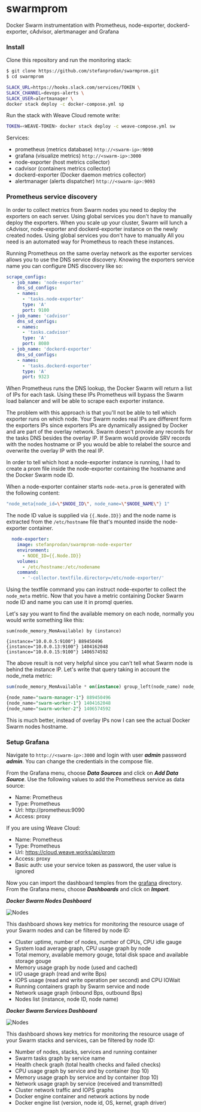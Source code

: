 # swarmprom

Docker Swarm instrumentation with 
Prometheus, node-exporter, dockerd-exporter, cAdvisor, alertmanager and Grafana

### Install

Clone this repository and run the monitoring stack:

```bash
$ git clone https://github.com/stefanprodan/swarmprom.git
$ cd swarmprom

SLACK_URL=https://hooks.slack.com/services/TOKEN \
SLACK_CHANNEL=devops-alerts \
SLACK_USER=alertmanager \
docker stack deploy -c docker-compose.yml sp
```

Run the stack with Weave Cloud remote write:

```bash
TOKEN=<WEAVE-TOKEN> docker stack deploy -c weave-compose.yml sw
``` 

Services:

* prometheus (metrics database) `http://<swarm-ip>:9090`
* grafana (visualize metrics) `http://<swarm-ip>:3000`
* node-exporter (host metrics collector)
* cadvisor (containers metrics collector)
* dockerd-exporter (Docker daemon metrics collector)
* alertmanager (alerts dispatcher) `http://<swarm-ip>:9093`

### Prometheus service discovery 

In order to collect metrics from Swarm nodes you need to deploy the exporters on each server. 
Using global services you don't have to manually deploy the exporters. When you scale up your 
cluster, Swarm will lunch a cAdvisor, node-exporter and dockerd-exporter instance on the newly created nodes. Using global services you don't have to manually 
All you need is an automated way for Prometheus to reach these instances.

Running Prometheus on the same overlay network as the exporter services allows you to use the DNS service 
discovery. Knowing the exporters service name you can configure DNS discovery like so:

```yaml
scrape_configs:
  - job_name: 'node-exporter'
    dns_sd_configs:
    - names:
      - 'tasks.node-exporter'
      type: 'A'
      port: 9100
  - job_name: 'cadvisor'
    dns_sd_configs:
    - names:
      - 'tasks.cadvisor'
      type: 'A'
      port: 8080
  - job_name: 'dockerd-exporter'
    dns_sd_configs:
    - names:
      - 'tasks.dockerd-exporter'
      type: 'A'
      port: 9323
``` 

When Prometheus runs the DNS lookup, the Docker Swarm will return a list of IPs for each task. 
Using these IPs Prometheus will bypass the Swarm load balancer and will be able to scrape each exporter 
instance. 

The problem with this approach is that you'll not be able to tell which exporter runs on which node. 
Your Swarm nodes real IPs are different form the exporters IPs since exporters IPs are dynamically 
assigned by Docker and are part of the overlay network. 
Swarm doesn't provide any records for the tasks DNS besides the overlay IP. 
If Swarm would provide SRV records with the nodes hostname or IP you would be able to relabel the source 
and overwrite the overlay IP with the real IP. 

In order to tell which host a node-exporter instance is running, I had to create a prom file inside 
the node-exporter containing the hostname and the Docker Swarm node ID. 

When a node-exporter container starts `node-meta.prom` is generated with the following content:

```bash
"node_meta{node_id=\"$NODE_ID\", node_name=\"$NODE_NAME\"} 1"
```

The node ID value is supplied via `{{.Node.ID}}` and the node name is extracted from the `/etc/hostname` 
file that's mounted inside the node-exporter container.

```yaml
  node-exporter:
    image: stefanprodan/swarmprom-node-exporter
    environment:
      - NODE_ID={{.Node.ID}}
    volumes:
      - /etc/hostname:/etc/nodename
    command:
      - '-collector.textfile.directory=/etc/node-exporter/'
```

Using the textfile command you can instruct node-exporter to collect the `node_meta` metric. 
Now that you have a metric containing Docker Swarm node ID and name you can use it in promql queries. 

Let's say you want to find the available memory on each node, normally you would write something like this:

```
sum(node_memory_MemAvailable) by (instance)

{instance="10.0.0.5:9100"} 889450496
{instance="10.0.0.13:9100"} 1404162048
{instance="10.0.0.15:9100"} 1406574592
```

The above result is not very helpful since you can't tell what Swarm node is behind the instance IP. 
Let's write that query taking in account the node_meta metric:

```sql
sum(node_memory_MemAvailable * on(instance) group_left(node_name) node_meta) by (node_name)

{node_name="swarm-manager-1"} 889450496
{node_name="swarm-worker-1"} 1404162048
{node_name="swarm-worker-2"} 1406574592
``` 

This is much better, instead of overlay IPs now I can see the actual Docker Swarm nodes hostname.

### Setup Grafana

Navigate to `http://<swarm-ip>:3000` and login with user ***admin*** password ***admin***. 
You can change the credentials in the compose file.

From the Grafana menu, choose ***Data Sources*** and click on ***Add Data Source***. 
Use the following values to add the Prometheus service as data source:

* Name: Prometheus
* Type: Prometheus
* Url: http://prometheus:9090
* Access: proxy

If you are using Weave Cloud:

* Name: Prometheus
* Type: Prometheus
* Url: https://cloud.weave.works/api/prom
* Access: proxy
* Basic auth: use your service token as password, the user value is ignored

Now you can import the dashboard temples from the [grafana](https://github.com/stefanprodan/swarmprom/tree/master/grafana) directory. 
From the Grafana menu, choose ***Dashboards*** and click on ***Import***.

***Docker Swarm Nodes Dashboard***

![Nodes](https://raw.githubusercontent.com/stefanprodan/swarmprom/master/grafana/swarmprom-nodes-dash-v1.png)


This dashboard shows key metrics for monitoring the resource usage of your Swarm nodes and can be filtered by node ID:

* Cluster uptime, number of nodes, number of CPUs, CPU idle gauge
* System load average graph, CPU usage graph by node
* Total memory, available memory gouge, total disk space and available storage gouge
* Memory usage graph by node (used and cached)
* I/O usage graph (read and write Bps)
* IOPS usage (read and write operation per second) and CPU IOWait
* Running containers graph by Swarm service and node
* Network usage graph (inbound Bps, outbound Bps)
* Nodes list (instance, node ID, node name)

***Docker Swarm Services Dashboard***

![Nodes](https://raw.githubusercontent.com/stefanprodan/swarmprom/master/grafana/swarmprom-services-dash-v1.png)

This dashboard shows key metrics for monitoring the resource usage of your Swarm stacks and services, can be filtered by node ID:

* Number of nodes, stacks, services and running container
* Swarm tasks graph by service name
* Health check graph (total health checks and failed checks)
* CPU usage graph by service and by container (top 10)
* Memory usage graph by service and by container (top 10)
* Network usage graph by service (received and transmitted)
* Cluster network traffic and IOPS graphs
* Docker engine container and network actions by node
* Docker engine list (version, node id, OS, kernel, graph driver)
